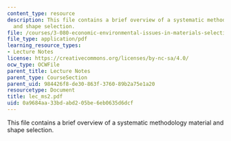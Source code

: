 ```yaml
---
content_type: resource
description: This file contains a brief overview of a systematic methodology material
  and shape selection.
file: /courses/3-080-economic-environmental-issues-in-materials-selection-fall-2005/0a9684aa33bdabd205be6eb0635d6dcf_lec_ms2.pdf
file_type: application/pdf
learning_resource_types:
- Lecture Notes
license: https://creativecommons.org/licenses/by-nc-sa/4.0/
ocw_type: OCWFile
parent_title: Lecture Notes
parent_type: CourseSection
parent_uid: 984426f8-de30-863f-3760-89b2a75e1a20
resourcetype: Document
title: lec_ms2.pdf
uid: 0a9684aa-33bd-abd2-05be-6eb0635d6dcf
---
```

This file contains a brief overview of a systematic methodology material and shape selection.